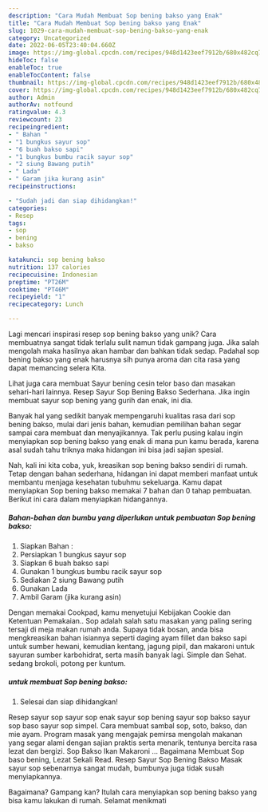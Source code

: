 ```yaml
---
description: "Cara Mudah Membuat Sop bening bakso yang Enak"
title: "Cara Mudah Membuat Sop bening bakso yang Enak"
slug: 1029-cara-mudah-membuat-sop-bening-bakso-yang-enak
category: Uncategorized
date: 2022-06-05T23:40:04.660Z
image: https://img-global.cpcdn.com/recipes/948d1423eef7912b/680x482cq70/sop-bening-bakso-foto-resep-utama.jpg
hideToc: false
enableToc: true
enableTocContent: false
thumbnail: https://img-global.cpcdn.com/recipes/948d1423eef7912b/680x482cq70/sop-bening-bakso-foto-resep-utama.jpg
cover: https://img-global.cpcdn.com/recipes/948d1423eef7912b/680x482cq70/sop-bening-bakso-foto-resep-utama.jpg
author: Admin
authorAv: notfound
ratingvalue: 4.3
reviewcount: 23
recipeingredient:
- " Bahan "
- "1 bungkus sayur sop"
- "6 buah bakso sapi"
- "1 bungkus bumbu racik sayur sop"
- "2 siung Bawang putih"
- " Lada"
- " Garam jika kurang asin"
recipeinstructions:

- "Sudah jadi dan siap dihidangkan!"
categories:
- Resep
tags:
- sop
- bening
- bakso

katakunci: sop bening bakso 
nutrition: 137 calories
recipecuisine: Indonesian
preptime: "PT26M"
cooktime: "PT46M"
recipeyield: "1"
recipecategory: Lunch

---
```





Lagi mencari inspirasi resep sop bening bakso yang unik? Cara membuatnya sangat tidak terlalu sulit namun tidak gampang juga. Jika salah mengolah maka hasilnya akan hambar dan bahkan tidak sedap. Padahal sop bening bakso yang enak harusnya sih punya aroma dan cita rasa yang dapat memancing selera Kita.





Lihat juga cara membuat Sayur bening cesin telor baso dan masakan sehari-hari lainnya. Resep Sayur Sop Bening Bakso Sederhana. Jika ingin membuat sayur sop bening yang gurih dan enak, ini dia.

Banyak hal yang sedikit banyak mempengaruhi kualitas rasa dari sop bening bakso, mulai dari jenis bahan, kemudian pemilihan bahan segar sampai cara membuat dan menyajikannya. Tak perlu pusing kalau ingin menyiapkan sop bening bakso yang enak di mana pun kamu berada, karena asal sudah tahu triknya maka hidangan ini bisa jadi sajian spesial.






Nah, kali ini kita coba, yuk, kreasikan sop bening bakso sendiri di rumah. Tetap dengan bahan sederhana, hidangan ini dapat memberi manfaat untuk membantu menjaga kesehatan tubuhmu sekeluarga. Kamu dapat menyiapkan Sop bening bakso memakai 7 bahan dan 0 tahap pembuatan. Berikut ini cara dalam menyiapkan hidangannya.

<!--inarticleads1-->

##### Bahan-bahan dan bumbu yang diperlukan untuk pembuatan Sop bening bakso:

1. Siapkan  Bahan :
1. Persiapkan 1 bungkus sayur sop
1. Siapkan 6 buah bakso sapi
1. Gunakan 1 bungkus bumbu racik sayur sop
1. Sediakan 2 siung Bawang putih
1. Gunakan  Lada
1. Ambil  Garam (jika kurang asin)


Dengan memakai Cookpad, kamu menyetujui Kebijakan Cookie dan Ketentuan Pemakaian.. Sop adalah salah satu masakan yang paling sering tersaji di meja makan rumah anda. Supaya tidak bosan, anda bisa mengkreasikan bahan isiannya seperti daging ayam fillet dan bakso sapi untuk sumber hewani, kemudian kentang, jagung pipil, dan makaroni untuk sayuran sumber karbohidrat, serta masih banyak lagi. Simple dan Sehat. sedang brokoli, potong per kuntum. 

<!--inarticleads2-->

#####  untuk membuat Sop bening bakso:


1. Selesai dan siap dihidangkan!

Resep sayur sop sayur sop enak sayur sop bening sayur sop bakso sayur sop baso sayur sop simpel. Cara membuat sambal sop, soto, bakso, dan mie ayam. Program masak yang mengajak pemirsa mengolah makanan yang segar alami dengan sajian praktis serta menarik, tentunya bercita rasa lezat dan bergizi. Sop Bakso Ikan Makaroni … Bagaimana Membuat Sop baso bening, Lezat Sekali Read. Resep Sayur Sop Bening Bakso Masak sayur sop sebenarnya sangat mudah, bumbunya juga tidak susah menyiapkannya. 

Bagaimana? Gampang kan? Itulah cara menyiapkan sop bening bakso yang bisa kamu lakukan di rumah. Selamat menikmati
